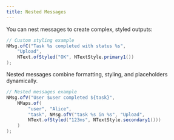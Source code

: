 ```yaml
---
title: Nested Messages
---
```


You can nest messages to create complex, styled outputs:

```java
// Custom styling example
NMsg.ofC("Task %s completed with status %s",
    "Upload",
    NText.ofStyled("OK", NTextStyle.primary1())
);
```

Nested messages combine formatting, styling, and placeholders dynamically.

```java
// Nested messages example
NMsg.ofV("User $user completed ${task}",
    NMaps.of(
        "user", "Alice",
        "task", NMsg.ofV("task %s in %s", "Upload",
        NText.ofStyled("123ms", NTextStyle.secondary1()))
    )
);
```
